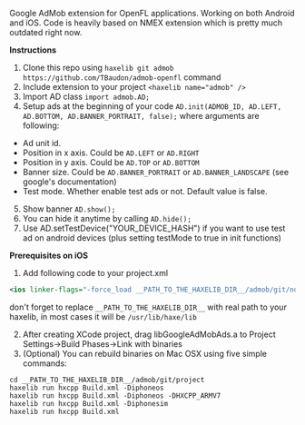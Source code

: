 Google AdMob extension for OpenFL applications. Working on both Android and iOS. Code is heavily based on NMEX extension which is pretty much outdated right now.

**Instructions**

1. Clone this repo using ```haxelib git admob https://github.com/TBaudon/admob-openfl``` command
2. Include extension to your project ```<haxelib name="admob" /> ```
3. Import AD class ```import admob.AD; ```
4. Setup ads at the beginning of your code ```AD.init(ADMOB_ID, AD.LEFT, AD.BOTTOM, AD.BANNER_PORTRAIT, false);```
where arguments are following:
  - Ad unit id.
  - Position in x axis. Could be ```AD.LEFT``` or ```AD.RIGHT```
  - Position in y axis. Could be ```AD.TOP``` or ```AD.BOTTOM```
  - Banner size. Could be ```AD.BANNER_PORTRAIT``` or ```AD.BANNER_LANDSCAPE``` (see google's documentation)
  - Test mode. Whether enable test ads or not. Default value is false.
5. Show banner ```AD.show(); ```
6. You can hide it anytime by calling ```AD.hide();```
7. Use AD.setTestDevice("YOUR_DEVICE_HASH") if you want to use test ad on android devices (plus setting testMode to true in init functions)

**Prerequisites on iOS**

1. Add following code to your project.xml 
```xml
<ios linker-flags="-force_load __PATH_TO_THE_HAXELIB_DIR__/admob/git/ndll/iPhone/libGoogleAdMobAds.a" />

```
don't forget to replace ```__PATH_TO_THE_HAXELIB_DIR__``` with real path to your haxelib, in most cases it will be ```/usr/lib/haxe/lib```

2. After creating XCode project, drag libGoogleAdMobAds.a to Project Settings->Build Phases->Link with binaries
3. (Optional) You can rebuild binaries on Mac OSX using five simple commands:
```
cd __PATH_TO_THE_HAXELIB_DIR__/admob/git/project
haxelib run hxcpp Build.xml -Diphoneos
haxelib run hxcpp Build.xml -Diphoneos -DHXCPP_ARMV7
haxelib run hxcpp Build.xml -Diphonesim
haxelib run hxcpp Build.xml
```
